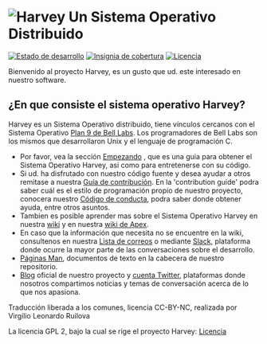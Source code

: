 ![Harvey](https://harvey-os.org/img/harvey-os-logo.png)
Un Sistema Operativo Distribuido
=====
[![Estado de desarrollo](https://travis-ci.org/Harvey-OS/harvey.svg?branch=master)](https://travis-ci.org/Harvey-OS/harvey)
[![Insignia de cobertura](https://scan.coverity.com/projects/5328/badge.svg)](https://scan.coverity.com/projects/5328)
[![Licencia](https://img.shields.io/aur/license/yaourt.svg)](https://github.com/Harvey-OS/harvey/blob/master/LICENSE.gpl)

Bienvenido al proyecto Harvey, es un gusto que ud. este interesado en nuestro software.

## ¿En que consiste el sistema operativo Harvey?

Harvey es un Sistema Operativo distribuido, tiene vínculos cercanos con el Sistema Operativo [Plan 9 de Bell Labs](https://en.wikipedia.org/wiki/Plan_9_from_Bell_Labs). Los programadores de Bell Labs son los mismos que desarrollaron Unix y el lenguaje de programación C.

- Por favor, vea la sección 
  [Empezando](https://github.com/Harvey-OS/harvey/wiki/Getting-Started)
  , que es una guia para obtener el Sistema Operativo Harvey, asi como para entretenerse con su código.
- Si ud. ha disfrutado con nuestro código fuente y desea ayudar a otros remitase a nuestra 
  [Guía de contribución](https://github.com/Harvey-OS/harvey/blob/master/CONTRIBUTING.md).
  En la 'contribution guide' podra saber cuál es el estilo de programación propio de nuestro proyecto, conocera nuestro 
  [Código de conducta](https://github.com/Harvey-OS/harvey/wiki/Code-of-Conduct),
  podra saber donde obtener ayuda, entre otros asuntos.
- Tambien es posible aprender mas sobre el Sistema Operativo Harvey en nuestra 
  [wiki](https://github.com/Harvey-OS/harvey/wiki) y en nuestra 
  [wiki de Apex](https://github.com/Harvey-OS/apex/wiki).
- En caso que la información que necesita no se encuentre en la wiki, consultenos en nuestra 
  [Lista de correos](https://groups.google.com/forum/#!forum/harvey) o mediante 
  [Slack](https://harvey-slack.herokuapp.com/), plataforma donde ocurre la mayor parte de las conversaciones sobre el desarrollo.
- [Páginas Man](https://sevki.io/harvey/sys/man/1/0intro), documentos de texto en la cabecera de nuestro repositorio.
- [Blog](https://blog.harvey-os.org) oficial de nuestro proyecto y 
  [cuenta Twitter](https://twitter.com/harvey_os), plataformas donde nosotros compartimos noticias y temas de conversación acerca de lo que nos apasiona.

Traducción liberada a los comunes, licencia CC-BY-NC, realizada por Virgilio Leonardo Ruilova

La licencia GPL 2, bajo la cual se rige el proyecto Harvey: [Licencia](https://github.com/Harvey-OS/harvey/blob/master/LICENSE.gpl)

